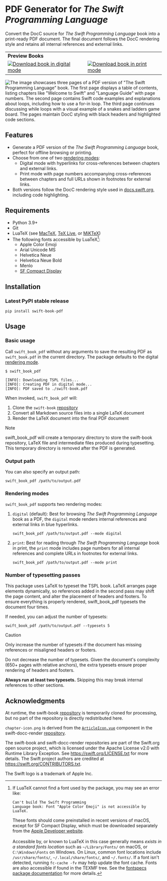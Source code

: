 # PDF Generator for _The Swift Programming Language_

Convert the DocC source for _The Swift Programming Language_ book into a print-ready PDF document. The final document follows the DocC rendering style and retains all internal references and external links.

<table>
  <tr>
    <td colspan="2"><b>Preview Books</b></td>
  </tr>
  <tr>
    <td><a href="https://github.com/ekassos/swift-book-pdf/releases/download/v1.0.2/swift_book_digital.pdf" target="_blank"><img src="https://img.shields.io/badge/download_book_(digital_mode)-064789?style=for-the-badge&logo=googledocs&logoColor=white" alt="Download book in digital mode"></a></td>
    <td><a href="https://github.com/ekassos/swift-book-pdf/releases/download/v1.0.2/swift_book_print.pdf" target="_blank"><img src="https://img.shields.io/badge/download_book_(print_mode)-941b0c?style=for-the-badge&logo=googledocs&logoColor=white" alt="Download book in print mode"></a></td>
  </tr>
</table>

![The image showcases three pages of a PDF version of "The Swift Programming Language" book. The first page displays a table of contents, listing chapters like "Welcome to Swift" and "Language Guide" with page numbers. The second page contains Swift code examples and explanations about loops, including how to use a for-in loop. The third page continues discussing while loops with a visual example of a snakes and ladders game board. The pages maintain DocC styling with black headers and highlighted code sections.](https://github.com/user-attachments/assets/466408bd-ff63-470e-a1fb-e84cb0b9412f)

## Features
- Generate a PDF version of the _The Swift Programming Language_ book, perfect for offline browsing or printing.
- Choose from one of two [rendering modes](#rendering-modes):
   - Digital mode with hyperlinks for cross-references between chapters and external links.
   - Print mode with page numbers accompanying cross-references between chapters and full URLs shown in footnotes for external links.
- Both versions follow the DocC rendering style used in [docs.swift.org](https://docs.swift.org/swift-book/documentation/the-swift-programming-language/), including code highlighting.

## Requirements
- Python 3.9+
- Git
- LuaTeX (see [MacTeX](https://www.tug.org/mactex/), [TeX Live](https://www.tug.org/texlive/), or [MiKTeX](https://miktex.org))
- The following fonts accessible by LuaTeX[^1]:
   - Apple Color Emoji
   - Arial Unicode MS
   - Helvetica Neue
   - Helvetica Neue Bold
   - Menlo
   - [SF Compact Display](https://developer.apple.com/fonts/)

[^1]: If LuaTeX cannot find a font used by the package, you may see an error like:<pre><code>Can't build The Swift Programming Language book: Font "Apple Color Emoji" is not accessible by LuaTeX.</pre></code>These fonts should come preinstalled in recent versions of macOS, except for SF Compact Display, which must be downloaded separately from the [Apple Developer website](https://developer.apple.com/fonts/).</br></br>Accessible by, or known to LuaTeX in this case generally means _exists in a standard fonts location_ such as `~/Library/Fonts/` on macOS, or `C:\Windows\Fonts` on Windows. On Linux, common font locations include `/usr/share/fonts/`, `~/.local/share/fonts/`, and `~/.fonts/`. If a font isn't detected, running `fc-cache -fv` may help update the font cache. Fonts are also accessible if found in the TEXMF tree. See the [fontspecs package documentation](https://ctan.org/pkg/fontspec) for more details.

## Installation
### Latest PyPI stable release
```
pip install swift-book-pdf
```

## Usage
### Basic usage
Call `swift_book_pdf` without any arguments to save the resulting PDF as `swift_book.pdf` in the current directory. The package defaults to the digital [rendering mode](#rendering-modes).
```
$ swift_book_pdf

[INFO]: Downloading TSPL files...
[INFO]: Creating PDF in digital mode...
[INFO]: PDF saved to ./swift-book.pdf
```

When invoked, `swift_book_pdf` will:
1. Clone the `swift-book` [repository](https://github.com/swiftlang/swift-book)
2. Convert all Markdown source files into a single LaTeX document
3. Render the LaTeX document into the final PDF document

> [!NOTE]
> swift_book_pdf will create a temporary directory to store the swift-book repository, LaTeX file and intermediate files produced during typesetting. This temporary directory is removed after the PDF is generated.

### Output path
You can also specify an output path:
```
swift_book_pdf /path/to/output.pdf
```

### Rendering modes
`swift_book_pdf` supports two rendering modes:

1. `digital` (default): Best for browsing _The Swift Programming Language_ book as a PDF, the `digital` mode renders internal references and external links in blue hyperlinks.

   ```
   swift_book_pdf /path/to/output.pdf --mode digital
   ```
2. `print`: Best for reading through _The Swift Programming Language_ book in print, the `print` mode includes page numbers for all internal references and complete URLs in footnotes for external links.

   ```
   swift_book_pdf /path/to/output.pdf --mode print
   ```

### Number of typesetting passes
This package uses LaTeX to typeset the TSPL book. LaTeX arranges page elements dynamically, so references added in the second pass may shift the page content, and alter the placement of headers and footers. To ensure everything is properly rendered, swift_book_pdf typesets the document four times.

If needed, you can adjust the number of typesets:
```
swift_book_pdf /path/to/output.pdf --typesets 5
```

> [!CAUTION]
> Only increase the number of typesets if the document has missing references or misaligned headers or footers.
>
> Do not decrease the number of typesets. Given the document's complexity (650+ pages with relative anchors), the extra typesets ensure proper rendering of headers and footers.
>
> **Always run at least two typesets.** Skipping this may break internal references to other sections.

## Acknowledgments

At runtime, the swift-book [repository](https://github.com/swiftlang/swift-book) is temporarily cloned for processing, but no part of the repository is directly redistributed here.

`chapter-icon.png` is derived from the [`ArticleIcon.vue`](https://github.com/swiftlang/swift-docc-render/blob/1fe0a7a032b11272d0407317995169f79bba0d84/src/components/Icons/ArticleIcon.vue) component in the swift-docc-render [repository](https://github.com/swiftlang/swift-docc-render/).

The swift-book and swift-docc-render repositories are part of the Swift.org open source project, which is licensed under the Apache License v2.0 with Runtime Library Exception. See https://swift.org/LICENSE.txt for more details. The Swift project authors are credited at https://swift.org/CONTRIBUTORS.txt.

The Swift logo is a trademark of Apple Inc.
